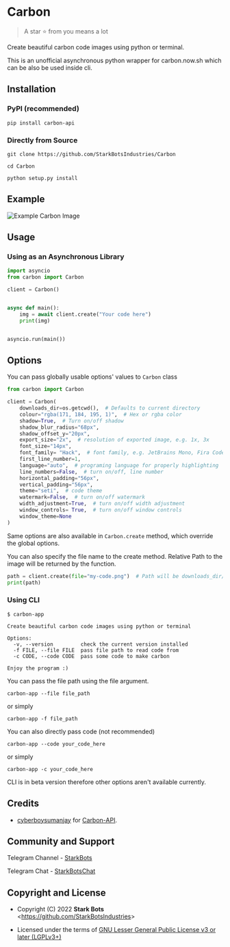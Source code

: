 # Carbon

> A star ⭐ from you means a lot

Create beautiful carbon code images using python or terminal.

This is an unofficial asynchronous python wrapper for carbon.now.sh which can be also be used inside cli.

## Installation

### PyPI (recommended)

```shell
pip install carbon-api
```

### Directly from Source

```shell
git clone https://github.com/StarkBotsIndustries/Carbon

cd Carbon

python setup.py install
```

## Example

![Example Carbon Image](assets/carbon.png)

## Usage

### Using as an Asynchronous Library

```python
import asyncio
from carbon import Carbon

client = Carbon()


async def main():
    img = await client.create("Your code here")
    print(img)


asyncio.run(main())
```

## Options

You can pass globally usable options' values to `Carbon` class

```python
from carbon import Carbon

client = Carbon(
    downloads_dir=os.getcwd(),  # Defaults to current directory
    colour="rgba(171, 184, 195, 1)",  # Hex or rgba color
    shadow=True,  # Turn on/off shadow
    shadow_blur_radius="68px",
    shadow_offset_y="20px",
    export_size="2x",  # resolution of exported image, e.g. 1x, 3x
    font_size="14px",
    font_family= "Hack",  # font family, e.g. JetBrains Mono, Fira Code.
    first_line_number=1,
    language="auto",  # programing language for properly highlighting
    line_numbers=False,  # turn on/off, line number
    horizontal_padding="56px",
    vertical_padding="56px",
    theme="seti",  # code theme
    watermark=False,  # turn on/off watermark
    width_adjustment=True,  # turn on/off width adjustment
    window_controls= True,  # turn on/off window controls
    window_theme=None
)
```

Same options are also available in `Carbon.create` method, which override the global options.

You can also specify the file name to the create method. Relative Path to the image will be returned by the function.

```python
path = client.create(file="my-code.png")  # Path will be downloads_dir/file 
print(path)
```

### Using CLI

```shell
$ carbon-app

Create beautiful carbon code images using python or terminal

Options:
  -v, --version         check the current version installed
  -f FILE, --file FILE  pass file path to read code from
  -c CODE, --code CODE  pass some code to make carbon

Enjoy the program :)

```

You can pass the file path using the file argument.

```shell
carbon-app --file file_path
```

or simply

```shell
carbon-app -f file_path
```

You can also directly pass code (not recommended)

```shell
carbon-app --code your_code_here
```

or simply

```shell
carbon-app -c your_code_here
```

CLI is in beta version therefore other options aren't available currently.

## Credits

- [cyberboysumanjay](https://github.com/cyberboysumanjay) for [Carbon-API](https://github.com/cyberboysumanjay/Carbon-API).

## Community and Support

Telegram Channel - [StarkBots](https://t.me/StarkBots)

Telegram Chat - [StarkBotsChat](https://t.me/StarkBotsChat)

## Copyright and License

- Copyright (C) 2022 **Stark Bots** <<https://github.com/StarkBotsIndustries>>

- Licensed under the terms of [GNU Lesser General Public License v3 or later (LGPLv3+)](https://github.com/StarkBotsIndustries/Carbon/blob/master/LICENSE)
